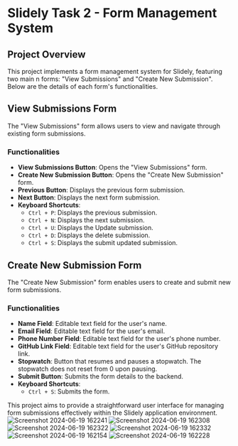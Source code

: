 # Slidely Task 2 - Form Management System

## Project Overview

This project implements a form management system for Slidely, featuring two main n forms: "View Submissions" and "Create New Submission". Below are the details of each form's functionalities.

## View Submissions Form

The "View Submissions" form allows users to view and navigate through existing form submissions.

### Functionalities

- **View Submissions Button**: Opens the "View Submissions" form.
- **Create New Submission Button**: Opens the "Create New Submission" form.
- **Previous Button**: Displays the previous form submission.
- **Next Button**: Displays the next form submission.
- **Keyboard Shortcuts**: 
  - `Ctrl + P`: Displays the previous submission.
  - `Ctrl + N`: Displays the next submission.
  - `Ctrl + U`: Displays the Update submission.
  - `Ctrl + D`: Displays the delete submission.
  - `Ctrl + S`: Displays the submit updated submission.


## Create New Submission Form

The "Create New Submission" form enables users to create and submit new form submissions.

### Functionalities

- **Name Field**: Editable text field for the user's name.
- **Email Field**: Editable text field for the user's email.
- **Phone Number Field**: Editable text field for the user's phone number.
- **GitHub Link Field**: Editable text field for the user's GitHub repository link.
- **Stopwatch**: Button that resumes and pauses a stopwatch. The stopwatch does not reset from 0 upon pausing.
- **Submit Button**: Submits the form details to the backend.
- **Keyboard Shortcuts**: 
  - `Ctrl + S`: Submits the form.

This project aims to provide a straightforward user interface for managing form submissions effectively within the Slidely application environment.
![Screenshot 2024-06-19 162241](https://github.com/ShubhGupta2004/task_2_slidely_frontEnd/assets/92709931/debc853c-da98-4af4-8d85-d39c40460128)
![Screenshot 2024-06-19 162308](https://github.com/ShubhGupta2004/task_2_slidely_frontEnd/assets/92709931/cdccc9ef-c7fa-467a-90f2-50ae0e57b833)
![Screenshot 2024-06-19 162322](https://github.com/ShubhGupta2004/task_2_slidely_frontEnd/assets/92709931/511c33e1-c51f-4fe1-a216-dc0bea3223b8)
![Screenshot 2024-06-19 162332](https://github.com/ShubhGupta2004/task_2_slidely_frontEnd/assets/92709931/3bfd4f1b-0296-4766-b994-9d00403ffc89)
![Screenshot 2024-06-19 162154](https://github.com/ShubhGupta2004/task_2_slidely_frontEnd/assets/92709931/98a12006-5147-4ebc-9d16-bd0f172b1cf2)
![Screenshot 2024-06-19 162228](https://github.com/ShubhGupta2004/task_2_slidely_frontEnd/assets/92709931/2f51ae89-a5f3-4b3e-af21-aeb8f6aadb18)
